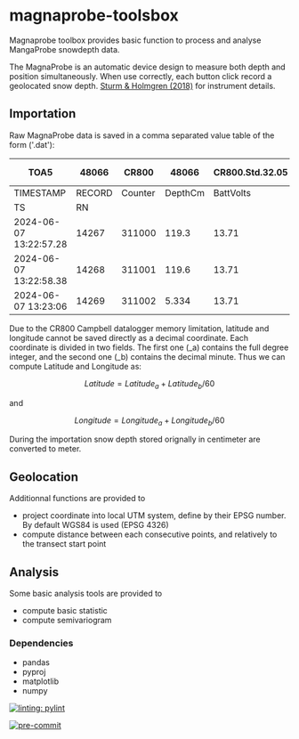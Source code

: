 # magnaprobe-toolsbox

Magnaprobe toolbox provides basic function to process and analyse MangaProbe snowdepth data.

The MagnaProbe is an automatic device design to measure both depth and position simultaneously. When use correctly, each button click record a geolocated snow depth. [Sturm & Holmgren (2018)](https://doi.org/10.1029/2018WR023559) for instrument details.

## Importation
Raw MagnaProbe data is saved in a comma separated value table of the form ('.dat'):

| TOA5 | 48066 | CR800 | 48066 | CR800.Std.32.05 | CPU:Probe48066-20140419.CR8 | 14760 | OperatorView |  |  |  |  |  |  |  |  |  |  |  |  |  |  |
|------|-------|-------|-------|-----------------|-----------------------------|-------|--------------|--|--|--|--|--|--|--|--|--|--|--|--|--|--|
| TIMESTAMP | RECORD | Counter | DepthCm | BattVolts | latitude_a | latitude_b | Longitude_a | Longitude_b | fix_quality | nmbr_satellites | HDOP | altitudeB | DepthVolts | LatitudeDDDDD | LongitudeDDDDD | month | dayofmonth | hourofday | minutes | seconds | microseconds |
| TS | RN |  |  |  | degrees | minutes | degrees | minutes | unitless |  |  |  |  |  |  |  |  |  |  |  |  |
| 2024-06-07 13:22:57.28 | 14267 | 311000 | 119.3 | 13.71 | 71 | 20.9663 | -156 | -31.4397 | 2 | 11 | 0.7 | -1.2 | 7.601 | 0.3494383 | -0.523995 | 6 | 7 | 13 | 22 | 56 | 600000 |
| 2024-06-07 13:22:58.38 | 14268 | 311001 | 119.6 | 13.71 | 71 | 20.9663 | -156 | -31.4396 | 2 | 11 | 0.7 | -1.1 | 7.615 | 0.3494383 | -0.5239933 | 6 | 7 | 13 | 22 | 57 | 700000 |
| 2024-06-07 13:23:06 | 14269 | 311002 | 5.334 | 13.71 | 71 | 20.9662 | -156 | -31.4401 | 2 | 11 | 0.7 | -1.1 | 0.346 | 0.3494367 | -0.5240016 | 6 | 7 | 13 | 23 | 5 | 310000 |

Due to the CR800 Campbell datalogger memory limitation, latitude and longitude cannot be saved directly as a decimal coordinate. Each coordinate is divided in two fields. The first one (_a) contains the full degree integer, and the second one (_b) contains the decimal minute. Thus we can compute Latitude and Longitude as:

$$ Latitude = Latitude_a + Latitude_b/60 $$

and 

$$ Longitude = Longitude_a + Longitude_b/60 $$

During the importation snow depth stored orignally in centimeter are converted to meter. 


## Geolocation
Additionnal functions are provided to
 - project coordinate into local UTM system, define by their EPSG number. By default WGS84 is used (EPSG 4326)
 - compute distance between each consecutive points, and relatively to the transect start point

## Analysis
Some basic analysis tools are provided to
- compute basic statistic
- compute semivariogram

### Dependencies
* pandas
* pyproj
* matplotlib
* numpy






[![linting: pylint](https://img.shields.io/badge/linting-pylint-yellowgreen)](https://github.com/pylint-dev/pylint)

[![pre-commit](https://img.shields.io/badge/pre--commit-enabled-brightgreen?logo=pre-commit)](https://github.com/pre-commit/pre-commit)
